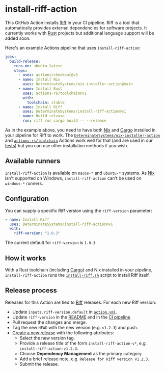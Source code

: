 # install-riff-action

This GitHub Action installs [Riff] in your CI pipeline. Riff is a tool that
automatically provides external dependencies for software projects. It currently
works with [Rust] projects but additional language support will be added soon.

Here's an example Actions pipeline that uses `install-riff-action`:

```yaml
jobs:
  build-release:
    runs-on: ubuntu-latest
    steps:
      - uses: actions/checkout@v3
      - name: Install Nix
        uses: DeterminateSystems/nix-installer-action@main
      - name: Install Rust
        uses: actions-rs/toolchain@v1
        with:
          toolchain: stable
      - name: Install Riff
        uses: DeterminateSystems/install-riff-action@v1
      - name: Build release
        run: riff run cargo build -- --release
```

As in the example above, you need to have both [Nix] and [Cargo] installed in
your pipeline for Riff to work. The [`DeterminateSystems/nix-installer-action`][install-nix]
and [`actions-rs/toolchain`][toolchain] Actions work well for that (and are used
in our [tests](./.github/workflows/test.yml)) but you can use other installation
methods if you wish.

## Available runners

`install-riff-action` is available on `macos-*` and `ubuntu-*` systems. As [Nix]
isn't supported on Windows, `install-riff-action` can't be used on `windows-*`
runners.

## Configuration

You can supply a specific Riff version using the `riff-version` parameter:

```yaml
- name: Install Riff
  uses: DeterminateSystems/install-riff-action@v1
  with:
    riff-version: "1.0.3"
```

The current default for `riff-version` is `1.0.3`.

## How it works

With a Rust toolchain (including [Cargo]) and Nix installed in your pipeline,
`install-riff-action` runs the [`install-riff.sh`](./install-riff.sh) script to
install Riff itself.

## Release process

Releases for this Action are tied to [Riff] releases. For each new Riff version:

* Update `inputs.riff-version.default` in [`action.yml`](./action.yml).
* Update `riff-version` in the [README](./README.md) and in the [CI
  pipeline][ci].
* Pull request the changes and merge.
* Tag the new `HEAD` with the new version (e.g. `v1.2.3`) and push.
* [Create a new release][create] with the following attributes:
  * Select the new version tag.
  * Provide a release title of the form `install-riff-action-v*`, e.g.
    `install-riff-action-v1.2.3`.
  * Choose **Dependency Management** as the primary category.
  * Add a brief release note, e.g. `Release for Riff version v1.2.3`.
  * Submit the release.

[cargo]: https://doc.rust-lang.org/cargo
[ci]: ./.github/workflows/test.yml
[create]: https://github.com/DeterminateSystems/install-riff-action/releases/new
[flakes]: https://nixos.wiki/wiki/Flakes
[nix]: https://nixos.org
[riff]: https://github.com/DeterminateSystems/riff
[rust]: https://rust-lang.org
[toolchain]: https://github.com/actions-rs/toolchain
[install-nix]: https://github.com/DeterminateSystems/nix-installer-action


